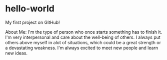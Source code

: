 # hello-world
My first project on GitHub!

About Me: I'm the type of person who once starts something has to finish it. I'm very interpersonal and care about the well-being of others. I always put others above myself in alot of situations, which could be a great strength or a devastating weakness. I'm always excited to meet new people and learn new ideas.

